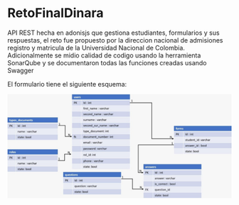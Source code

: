 ﻿# RetoFinalDinara
API REST hecha en adonisjs que gestiona estudiantes, formularios y sus respuestas, el reto fue propuesto por la direccion nacional de admisiones registro y matricula de la Universidad Nacional de Colombia.
Adicionalmente se midio calidad de codigo usando la herramienta SonarQube y se documentaron todas las funciones creadas usando Swagger

El formulario tiene el siguiente esquema:

![Esquema del formulerio](https://github.com/jyarac/RetoFinalDinara/blob/main/esquema.jpg)
